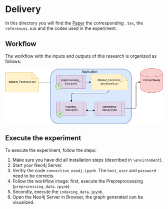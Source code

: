 # Delivery 

In this directory you will find the [Paper](paper.ipynb) the corresponding ``.tex``, the ``references.bib`` and the codes used in the experiment.

## Workflow 

The workflow with the inputs and outputs of this research is organized as follows:

![Workflow Research](../figures/Research.png)

## Execute the experiment

To execute the experiment, follow the steps:

1. Make sure you have did all installation steps (described in ``\environment``). 
2. Start your Neo4j Server.
3. Verifiy the code ``connection_neo4j.ipynb``. The ``host``, ``user`` and ``password`` need to be corrects. 
3. Follow the workflow image: first, execute the Prepreprocessing (``preprocessing_data.ipynb``).
4. Secondly, execute the ``indexing_data.ipynb``.
5. Open the Neo4j Server in Browser, the graph generated can be visualized.
